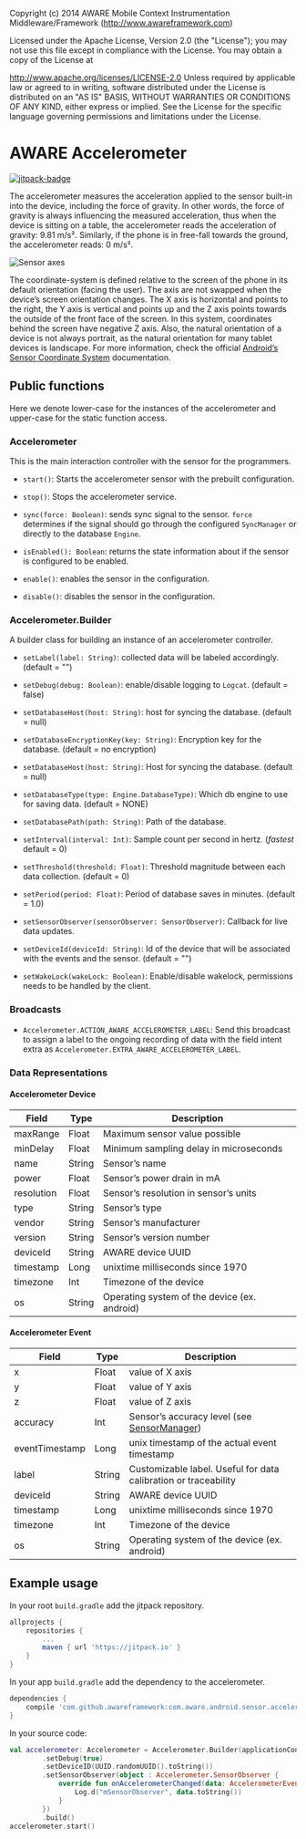Copyright (c) 2014 AWARE Mobile Context Instrumentation Middleware/Framework (http://www.awareframework.com)

Licensed under the Apache License, Version 2.0 (the "License"); you may not use this file except in compliance with the License. You may obtain a copy of the License at

http://www.apache.org/licenses/LICENSE-2.0
Unless required by applicable law or agreed to in writing, software distributed under the License is distributed on an "AS IS" BASIS, WITHOUT WARRANTIES OR CONDITIONS OF ANY KIND, either express or implied. See the License for the specific language governing permissions and limitations under the License.

# AWARE Accelerometer

[![jitpack-badge](https://jitpack.io/v/awareframework/com.aware.android.sensor.accelerometer.svg)](https://jitpack.io/#awareframework/com.aware.android.sensor.accelerometer)

The accelerometer measures the acceleration applied to the sensor built-in into the device, including the force of gravity. In other words, the force of gravity is always influencing the measured acceleration, thus when the device is sitting on a table, the accelerometer reads the acceleration of gravity: 9.81 m/s². Similarly, if the phone is in free-fall towards the ground, the accelerometer reads: 0 m/s².

![Sensor axes](http://www.awareframework.com/wp-content/uploads/2015/01/axis_device.png)

The coordinate-system is defined relative to the screen of the phone in its default orientation (facing the user). The axis are not swapped when the device’s screen orientation changes. The X axis is horizontal and points to the right, the Y axis is vertical and points up and the Z axis points towards the outside of the front face of the screen. In this system, coordinates behind the screen have negative Z axis. Also, the natural orientation of a device is not always portrait, as the natural orientation for many tablet devices is landscape. For more information, check the official [Android’s Sensor Coordinate System](http://developer.android.com/guide/topics/sensors/sensors_overview.html#sensors-coords) documentation.

## Public functions

Here we denote lower-case for the instances of the accelerometer and upper-case for the static function access.

### Accelerometer

This is the main interaction controller with the sensor for the programmers.

+ `start()`: Starts the accelerometer sensor with the prebuilt configuration.

+ `stop()`: Stops the accelerometer service.

+ `sync(force: Boolean)`: sends sync signal to the sensor. `force` determines if the signal should go through the configured `SyncManager` or directly to the database `Engine`.

+ `isEnabled(): Boolean`: returns the state information about if the sensor is configured to be enabled.

+ `enable()`: enables the sensor in the configuration.

+ `disable()`: disables the sensor in the configuration.

### Accelerometer.Builder

A builder class for building an instance of an accelerometer controller.

+ `setLabel(label: String)`: collected data will be labeled accordingly. (default = "")

+ `setDebug(debug: Boolean)`: enable/disable logging to `Logcat`. (default = false)

+ `setDatabaseHost(host: String)`: host for syncing the database. (default = null)

+ `setDatabaseEncryptionKey(key: String)`: Encryption key for the database. (default = no encryption)

+ `setDatabaseHost(host: String)`: Host for syncing the database. (default = null)

+ `setDatabaseType(type: Engine.DatabaseType)`: Which db engine to use for saving data. (default = NONE)

+ `setDatabasePath(path: String)`: Path of the database.

+ `setInterval(interval: Int)`: Sample count per second in hertz. (*fastest* default = 0)

+ `setThreshold(threshold: Float)`: Threshold magnitude between each data collection. (default = 0)

+ `setPeriod(period: Float)`: Period of database saves in minutes. (default = 1.0)

+ `setSensorObserver(sensorObserver: SensorObserver)`: Callback for live data updates.

+ `setDeviceId(deviceId: String)`: Id of the device that will be associated with the events and the sensor. (default = "")

+ `setWakeLock(wakeLock: Boolean)`: Enable/disable wakelock, permissions needs to be handled by the client.

### Broadcasts

+ `Accelerometer.ACTION_AWARE_ACCELEROMETER_LABEL`: Send this broadcast to assign a label to the ongoing recording of data with the field intent extra as `Accelerometer.EXTRA_AWARE_ACCELEROMETER_LABEL`.

### Data Representations

#### Accelerometer Device

| Field | Type | Description |
| --- | --- | --- |
| maxRange | Float | Maximum sensor value possible |
| minDelay | Float | Minimum sampling delay in microseconds |
| name | String | Sensor’s name |
| power | Float | Sensor’s power drain in mA |
| resolution | Float | Sensor’s resolution in sensor’s units |
| type | String | Sensor’s type |
| vendor | String | Sensor’s manufacturer |
| version | String | Sensor’s version number |
| deviceId | String | AWARE device UUID |
| timestamp | Long | unixtime milliseconds since 1970 |
| timezone | Int | Timezone of the device |
| os | String | Operating system of the device (ex. android) |

#### Accelerometer Event

| Field | Type | Description |
| --- | --- | --- |
| x | Float | value of X axis |
| y | Float | value of Y axis |
| z | Float | value of Z axis |
| accuracy | Int | Sensor’s accuracy level (see [SensorManager](http://developer.android.com/reference/android/hardware/SensorManager.html)) |
| eventTimestamp | Long | unix timestamp of the actual event timestamp |
| label | String | Customizable label. Useful for data calibration or traceability |
| deviceId | String | AWARE device UUID |
| timestamp | Long | unixtime milliseconds since 1970 |
| timezone | Int | Timezone of the device |
| os | String | Operating system of the device (ex. android) |

## Example usage

In your root `build.gradle` add the jitpack repository.
```gradle
allprojects {
    repositories {
        ...
        maven { url 'https://jitpack.io' }
    }
}
```
In your app `build.gradle` add the dependency to the accelerometer.

```gradle
dependencies {
    compile 'com.github.awareframework:com.aware.android.sensor.accelerometer:-SNAPSHOT'
}
```

In your source code:

```kotlin
val accelerometer: Accelerometer = Accelerometer.Builder(applicationContext)
        .setDebug(true)
        .setDeviceID(UUID.randomUUID().toString())
        .setSensorObserver(object : Accelerometer.SensorObserver {
            override fun onAccelerometerChanged(data: AccelerometerEvent) {
                Log.d("mSensorObserver", data.toString())
            }
        })
        .build()
accelerometer.start()
```